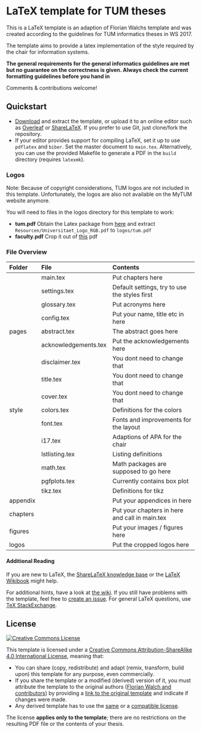 # LaTeX template for TUM theses

This is a LaTeX template is an adaption of Florian Walchs template and was created according to the guidelines for TUM informatics theses in WS 2017.

The template aims to provide a latex implementation of the style required by the chair for information systems.

**The general requirements for the general informatics guidelines are met but no guarantee on the correctness is given. Always check the current formatting guidelines before you hand in**

Comments & contributions welcome!
## Quickstart

 * [Download][template-download] and extract the template, or upload it to an online editor such as [Overleaf][overleaf] or [ShareLaTeX][sharelatex]. If you prefer to use Git, just clone/fork the repository.
 * If your editor provides support for compiling LaTeX, set it up to use `pdflatex` and `biber`. Set the master document to `main.tex`. Alternatively, you can use the provided Makefile to generate a PDF in the `build` directory (requires `latexmk`).

### Logos
Note: Because of copyright considerations, TUM logos are not included in this template. Unfortunately, the logos are also not available on the MyTUM website anymore.

You will need to files in the logos directory for this template to work:
- **tum.pdf** Obtain the Latex package from [here](https://portal.mytum.de/corporatedesign/vorlagen/index_praesentationen/dateien/index_latex) and extract `Resourcen/Universitaet_Logo_RGB.pdf` to `logos/tum.pdf`
- **faculty.pdf** Crop it out of [this](https://portal.mytum.de/pressestelle/tum_mit/2007nr2/09.pdf) pdf
### File Overview
| Folder | File | Contents |
|:------ |:---- |:-------- |
| | main.tex | Put chapters here |
| | settings.tex | Default settings, try to use the styles first |
| | glossary.tex | Put acronyms here |
| | config.tex | Put your name, title etc in here |
| pages  | abstract.tex | The abstract goes here |
| | acknowledgements.tex | Put the acknowledgements here |
| | disclaimer.tex | You dont need to change that |
| | title.tex | You dont need to change that |
| | cover.tex | You dont need to change that |
| style | colors.tex | Definitions for the colors |
| | font.tex | Fonts and improvements for the layout |
| | i17.tex | Adaptions of APA for the chair |
| | lstlisting.tex | Listing definitions |
| | math.tex | Math packages are supposed to go here |
| | pgfplots.tex | Currently contains box plot |
| | tikz.tex | Definitions for tikz |
| appendix | | Put your appendices in here |
| chapters | | Put your chapters in here and call in main.tex |
| figures | | Put your images / figures here |
| logos | | Put the cropped logos here |

#### Additional Reading
If you are new to LaTeX, the [ShareLaTeX knowledge base][sharelatex-kb] or the [LaTeX Wikibook][latex-wikibook] might help.

For additional hints, have a look at [the wiki][wiki]. If you still have problems with the template, feel free to [create an issue][issue]. For general LaTeX questions, use [TeX StackExchange][tex-se].
## License

[![Creative Commons License][license-image]][license]

This template is licensed under a [Creative Commons Attribution-ShareAlike 4.0 International License][license], meaning that:

 * You can share (copy, redistribute) and adapt (remix, transform, build upon) this template for any purpose, even commercially.
 * If you share the template or a modified (derived) version of it, you must attribute the template to the original authors ([Florian Walch and contributors][template-authors]) by providing a [link to the original template][template-url] and indicate if changes were made.
 * Any derived template has to use the [same][license] or a [compatible license][license-compatible].

The license **applies only to the template**; there are no restrictions on the resulting PDF file or the contents of your thesis.

[issue]: https://github.com/fwalch/tum-thesis-latex/issues
[latex-wikibook]: https://en.wikibooks.org/wiki/LaTeX
[license-compatible]: https://creativecommons.org/compatiblelicenses
[license-image]: https://i.creativecommons.org/l/by-sa/4.0/88x31.png
[license]: https://creativecommons.org/licenses/by-sa/4.0/
[overleaf]: https://www.overleaf.com/
[sample-pdf]: https://raw.github.com/fwalch/tum-thesis-latex/master/build/main.pdf
[sharelatex-kb]: https://www.sharelatex.com/learn
[sharelatex]: https://www.sharelatex.com/
[template-authors]: https://github.com/fwalch/tum-thesis-latex/graphs/contributors
[template-download]: https://github.com/fwalch/tum-thesis-latex/archive/master.zip
[template-url]: https://github.com/fwalch/tum-thesis-latex
[tex-se]: https://tex.stackexchange.com/
[thesis-guidelines]: http://www.in.tum.de/en/current-students/administrative-matters/thesis-guidelines-and-topics.html
[wiki]: https://github.com/fwalch/tum-thesis-latex/wiki/

